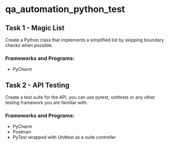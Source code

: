 # qa_automation_python_test

## Task 1 - Magic List
Create a Python class that implements a simplified list by skipping boundary checks when possible.

### Frameworks and Programs:
* PyCharm

## Task 2 - API Testing
Create a test suite for the API, you can use pytest, unittests or any other testing framework you are familiar 
with.

### Frameworks and Programs:
* PyCharm
* Postman
* PyTest wrapped with Unittest as a suite controller
